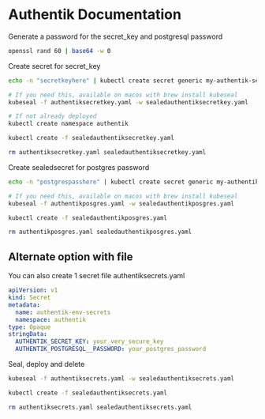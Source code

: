 # Authentik Documentation

Generate a password for the secret_key and postgresql password

```bash
openssl rand 60 | base64 -w 0
```

Create secret for secret_key

```bash
echo -n "secretkeyhere" | kubectl create secret generic my-authentik-secretkey-password --dry-run=client --from-file=authentik-secretkey-password=/dev/stdin --namespace=authentik -o yaml > authentiksecretkey.yaml

# If you need this, available on macos with brew install kubeseal
kubeseal -f authentiksecretkey.yaml -w sealedauthentiksecretkey.yaml

# If not already deployed
kubectl create namespace authentik

kubectl create -f sealedauthentiksecretkey.yaml

rm authentiksecretkey.yaml sealedauthentiksecretkey.yaml
```

Create sealedsecret for postgres password

```bash
echo -n "postgrespasshere" | kubectl create secret generic my-authentik-postgresql-password --dry-run=client --from-file=authentik-postgres-password=/dev/stdin --namespace=authentik -o yaml > authentikposgres.yaml

# If you need this, available on macos with brew install kubeseal
kubeseal -f authentikposgres.yaml -w sealedauthentikposgres.yaml

kubectl create -f sealedauthentikposgres.yaml

rm authentikposgres.yaml sealedauthentikposgres.yaml
```

## Alternate option with file

You can also create 1 secret file
authentiksecrets.yaml

```yaml
apiVersion: v1
kind: Secret
metadata:
  name: authentik-env-secrets
  namespace: authentik
type: Opaque
stringData:
  AUTHENTIK_SECRET_KEY: your_very_secure_key
  AUTHENTIK_POSTGRESQL__PASSWORD: your_postgres_password
```

Seal, deploy and delete

```bash
kubeseal -f authentiksecrets.yaml -w sealedauthentiksecrets.yaml

kubectl create -f sealedauthentiksecrets.yaml

rm authentiksecrets.yaml sealedauthentiksecrets.yaml
```
